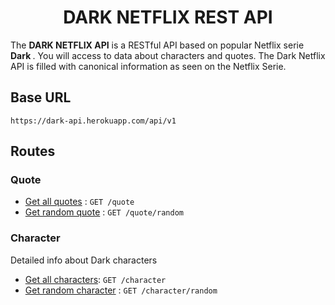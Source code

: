 <h1 align="center">DARK NETFLIX REST API</h1>

The <strong> DARK NETFLIX API</strong> is a RESTful API based  on popular Netflix serie <strong> Dark </strong>.
You will access to data about characters and quotes. The Dark Netflix API is filled with canonical information as seen on the Netflix Serie.

## Base URL

`https://dark-api.herokuapp.com/api/v1`

## Routes

### Quote 
* [Get all quotes](docs/v1/quote/all.md) : `GET /quote`
* [Get random quote](docs/v1/quote/random.md) : `GET /quote/random`

### Character
Detailed info about Dark characters
* [Get all characters](docs/v1/character/all.md): `GET /character`
* [Get random character](docs/v1/character/random.md) : `GET /character/random`
